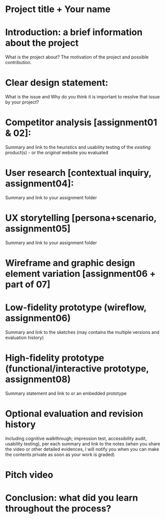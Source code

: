 # Project title + Your name

# Introduction: a brief information about the project
What is the project about? The motivation of the project and possible contribution.

# Clear design statement: 
What is the issue and Why do you think it is important to resolve that issue by your project? 

# Competitor analysis [assignment01 & 02]:
Summary and link to the heuristics and usability testing of the *existing* product(s) - or the *original* website you evaluated

# User research [contextual inquiry, assignment04]:
Summary and link to your assignment folder

# UX storytelling [persona+scenario, assignment05]
Summary and link to your assignment folder

# Wireframe and graphic design element variation [assignment06 + part of 07]

# Low-fidelity prototype (wireflow, assignment06)
Summary and link to the sketches (may contains the multiple versions and evaluation history)

# High-fidelity prototype (functional/interactive prototype, assignment08)
Summary statement and link to or an embedded prototype

# Optional evaluation and revision history 
Including cognitive walkthrough; impression test, accessibility audit, usability testing), per each summary and link to the notes (when you share the video or other detailed evidences, I will notify you when you can make the contents private as soon as your work is graded)

# Pitch video 

# Conclusion: what did you learn throughout the process?

